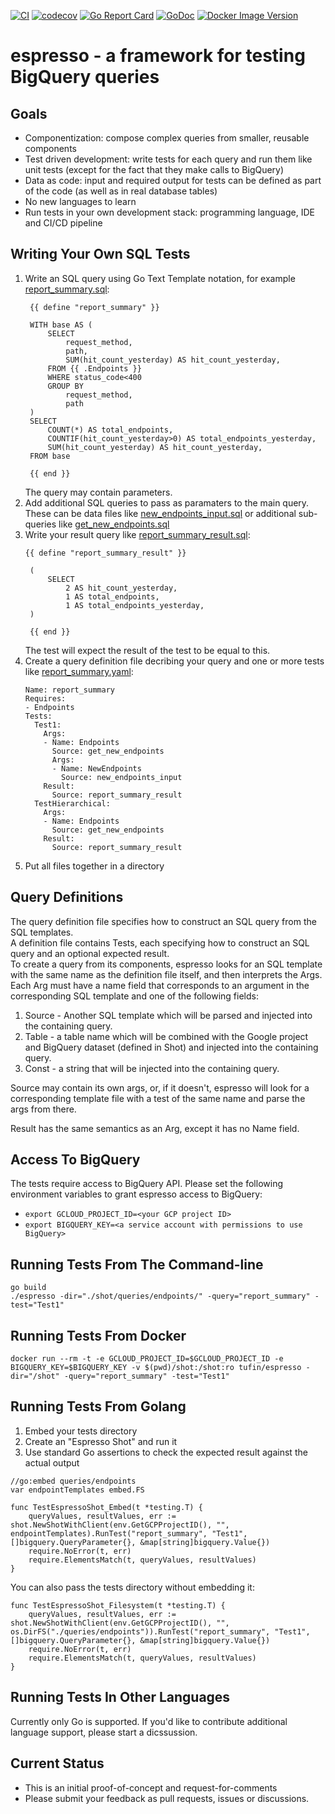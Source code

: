 [![CI](https://github.com/Tufin/espresso/workflows/go/badge.svg)](https://github.com/Tufin/espresso/actions)
[![codecov](https://codecov.io/gh/tufin/espresso/branch/main/graph/badge.svg?token=4neEgts50n)](https://codecov.io/gh/tufin/espresso)
[![Go Report Card](https://goreportcard.com/badge/github.com/tufin/espresso)](https://goreportcard.com/report/github.com/tufin/espresso)
[![GoDoc](https://godoc.org/github.com/tufin/espresso?status.svg)](https://godoc.org/github.com/tufin/espresso)
[![Docker Image Version](https://img.shields.io/docker/v/tufin/espresso?sort=semver)](https://hub.docker.com/r/tufin/espresso/tags)

# espresso - a framework for testing BigQuery queries

## Goals
- Componentization: compose complex queries from smaller, reusable components
- Test driven development: write tests for each query and run them like unit tests (except for the fact that they make calls to BigQuery)
- Data as code: input and required output for tests can be defined as part of the code (as well as in real database tables)
- No new languages to learn
- Run tests in your own development stack: programming language, IDE and CI/CD pipeline

## Writing Your Own SQL Tests
1. Write an SQL query using Go Text Template notation, for example [report_summary.sql](shot/queries/endpoints/report_summary.sql):
   ```
    {{ define "report_summary" }}

    WITH base AS (
        SELECT
            request_method,
            path,
            SUM(hit_count_yesterday) AS hit_count_yesterday,
        FROM {{ .Endpoints }}
        WHERE status_code<400
        GROUP BY 
            request_method,
            path
    )
    SELECT
        COUNT(*) AS total_endpoints,
        COUNTIF(hit_count_yesterday>0) AS total_endpoints_yesterday,
        SUM(hit_count_yesterday) AS hit_count_yesterday,
    FROM base

    {{ end }}
   ```
   The query may contain parameters.
2. Add additional SQL queries to pass as paramaters to the main query.  
   These can be data files like [new_endpoints_input.sql](shot/queries/endpoints/new_endpoints_input.sql) or additional sub-queries like [get_new_endpoints.sql](shot/queries/endpoints/get_new_endpoints.sql)
3. Write your result query like [report_summary_result.sql](shot/queries/endpoints/report_summary_result.sql):
   ```
   {{ define "report_summary_result" }}

    (
        SELECT
            2 AS hit_count_yesterday,
            1 AS total_endpoints,
            1 AS total_endpoints_yesterday,
    )

    {{ end }}
   ```
    The test will expect the result of the test to be equal to this.
4. Create a query definition file decribing your query and one or more tests like [report_summary.yaml](shot/queries/endpoints/report_summary.yaml):
   ```
   Name: report_summary
   Requires:
   - Endpoints
   Tests:
     Test1:
       Args:
       - Name: Endpoints
         Source: get_new_endpoints
         Args:
         - Name: NewEndpoints
           Source: new_endpoints_input
       Result: 
         Source: report_summary_result
     TestHierarchical:
       Args:
       - Name: Endpoints
         Source: get_new_endpoints
       Result: 
         Source: report_summary_result
   ```
5. Put all files together in a directory

## Query Definitions
The query definition file specifies how to construct an SQL query from the SQL templates.  
A definition file contains Tests, each specifying how to construct an SQL query and an optional expected result.  
To create a query from its components, espresso looks for an SQL template with the same name as the definition file itself, and then interprets the Args.  
Each Arg must have a name field that corresponds to an argument in the corresponding SQL template and one of the following fields:
1. Source - Another SQL template which will be parsed and injected into the containing query.
2. Table - a table name which will be combined with the Google project and BigQuery dataset (defined in Shot) and injected into the containing query.
3. Const - a string that will be injected into the containing query.

Source may contain its own args, or, if it doesn't, espresso will look for a corresponding template file with a test of the same name and parse the args from there.

Result has the same semantics as an Arg, except it has no Name field.

## Access To BigQuery
The tests require access to BigQuery API. 
Please set the following environment variables to grant espresso access to BigQuery:
- `export GCLOUD_PROJECT_ID=<your GCP project ID>`
- `export BIGQUERY_KEY=<a service account with permissions to use BigQuery>`

## Running Tests From The Command-line
```
go build
./espresso -dir="./shot/queries/endpoints/" -query="report_summary" -test="Test1"
```

## Running Tests From Docker
```
docker run --rm -t -e GCLOUD_PROJECT_ID=$GCLOUD_PROJECT_ID -e BIGQUERY_KEY=$BIGQUERY_KEY -v $(pwd)/shot:/shot:ro tufin/espresso -dir="/shot" -query="report_summary" -test="Test1"
```

## Running Tests From Golang
1. Embed your tests directory
2. Create an "Espresso Shot" and run it
3. Use standard Go assertions to check the expected result against the actual output
```
//go:embed queries/endpoints
var endpointTemplates embed.FS

func TestEspressoShot_Embed(t *testing.T) {
	queryValues, resultValues, err := shot.NewShotWithClient(env.GetGCPProjectID(), "", endpointTemplates).RunTest("report_summary", "Test1", []bigquery.QueryParameter{}, &map[string]bigquery.Value{})
	require.NoError(t, err)
	require.ElementsMatch(t, queryValues, resultValues)
}
```

You can also pass the tests directory without embedding it:
```
func TestEspressoShot_Filesystem(t *testing.T) {
	queryValues, resultValues, err := shot.NewShotWithClient(env.GetGCPProjectID(), "", os.DirFS("./queries/endpoints")).RunTest("report_summary", "Test1", []bigquery.QueryParameter{}, &map[string]bigquery.Value{})
	require.NoError(t, err)
	require.ElementsMatch(t, queryValues, resultValues)
}
```

## Running Tests In Other Languages
Currently only Go is supported.
If you'd like to contribute additional language support, please start a dicssussion.

## Current Status
- This is an initial proof-of-concept and request-for-comments
- Please submit your feedback as pull requests, issues or discussions.
